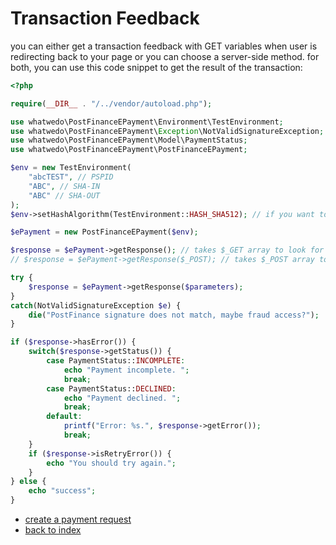 # Transaction Feedback

you can either get a transaction feedback with GET variables when user is redirecting back to your page or you can
choose a server-side method. for both, you can use this code snippet to get the result of the transaction:

```php
<?php

require(__DIR__ . "/../vendor/autoload.php");

use whatwedo\PostFinanceEPayment\Environment\TestEnvironment;
use whatwedo\PostFinanceEPayment\Exception\NotValidSignatureException;
use whatwedo\PostFinanceEPayment\Model\PaymentStatus;
use whatwedo\PostFinanceEPayment\PostFinanceEPayment;

$env = new TestEnvironment(
    "abcTEST", // PSPID
    "ABC", // SHA-IN
    "ABC" // SHA-OUT
);
$env->setHashAlgorithm(TestEnvironment::HASH_SHA512); // if you want to use another algorithm than sha-1

$ePayment = new PostFinanceEPayment($env);

$response = $ePayment->getResponse(); // takes $_GET array to look for PostFinance variables
// $response = $ePayment->getResponse($_POST); // takes $_POST array to look for PostFinance variables

try {
    $response = $ePayment->getResponse($parameters);
}
catch(NotValidSignatureException $e) {
    die("PostFinance signature does not match, maybe fraud access?");
}

if ($response->hasError()) {
    switch($response->getStatus()) {
        case PaymentStatus::INCOMPLETE:
            echo "Payment incomplete. ";
            break;
        case PaymentStatus::DECLINED:
            echo "Payment declined. ";
            break;
        default:
            printf("Error: %s.", $response->getError());
            break;
    }
    if ($response->isRetryError()) {
        echo "You should try again.";
    }
} else {
    echo "success";
}
```

* [create a payment request](request.md)
* [back to index](index.md)

